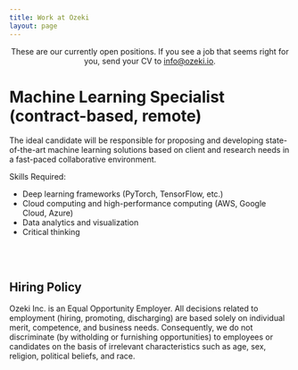 ```yaml
---
title: Work at Ozeki 
layout: page 
---
```



<head>
<script src="https://ajax.googleapis.com/ajax/libs/jquery/3.2.1/jquery.min.js"></script>
</head>

<style>

#test p {
  opacity: 0;
}
</style>

<script>
$("#test p").delay(10).animate({ opacity: 1  }, 700);
</script>

<p id="test" align="center">These are our currently open positions. If you see a job that seems right for you, send your CV to <a href="mailto:info@ozeki.io">info@ozeki.io</a>. <br>

<h1> Machine Learning Specialist (contract-based, remote)</h1>

The ideal candidate will be responsible for proposing and developing state-of-the-art machine learning solutions based on client and research needs in a fast-paced collaborative environment.
<br>

Skills Required: <br>

<ul>
<li> Deep learning frameworks (PyTorch, TensorFlow, etc.) </li>
<li> Cloud computing and high-performance computing (AWS, Google Cloud, Azure) </li>
<li> Data analytics and visualization </li>
<li> Critical thinking </li>
</ul>

<br><br>


<h2> Hiring Policy </h2>

Ozeki Inc. is an Equal Opportunity Employer. All decisions related to employment (hiring, promoting, discharging) are based solely on individual merit, competence, and business needs. Consequently, we do not discriminate (by witholding or furnishing opportunities) to employees or candidates on the basis of irrelevant characteristics such as age, sex, religion, political beliefs, and race.  

</p>
